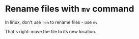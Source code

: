 ﻿# Rename files with `mv` command

In linux, don't use `ren` to rename files - use `mv`

That's right: move the file to its new location.
